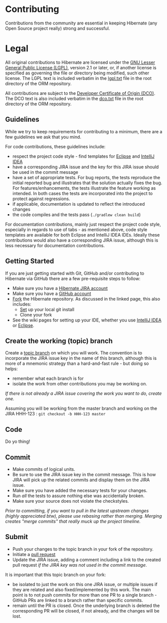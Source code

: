 # Contributing

Contributions from the community are essential in keeping Hibernate (any Open Source
project really) strong and successful.  

# Legal

All original contributions to Hibernate are licensed under the 
[GNU Lesser General Public License (LGPL)](https://www.gnu.org/licenses/old-licenses/lgpl-2.1.txt), 
version 2.1 or later, or, if another license is specified as governing the file or directory being 
modified, such other license.  The LGPL text is included verbatim in the [lgpl.txt](lgpl.txt) file 
in the root directory of the ORM repository.

All contributions are subject to the [Developer Certificate of Origin (DCO)](https://developercertificate.org/).  
The DCO text is also included verbatim in the [dco.txt](dco.txt) file in the root directory of the ORM repository.


## Guidelines

While we try to keep requirements for contributing to a minimum, there are a few guidelines 
we ask that you mind.

For code contributions, these guidelines include:
* respect the project code style - find templates for [Eclipse](https://community.jboss.org/docs/DOC-16649)
 	and [IntelliJ IDEA](https://community.jboss.org/docs/DOC-15468)
* have a corresponding JIRA issue and the key for this JIRA issue should be used in the commit message
* have a set of appropriate tests.  For bug reports, the tests reproduce the initial reported bug
	and illustrates that the solution actually fixes the bug.  For features/enhancements, the 
	tests illustrate the feature working as intended.  In both cases the tests are incorporated into
	the project to protect against regressions.
* if applicable, documentation is updated to reflect the introduced changes
* the code compiles and the tests pass (`./gradlew clean build`)

For documentation contributions, mainly just respect the project code style, especially in regards 
to use of tabs - as mentioned above, code style templates are available for both Eclipse and IntelliJ 
IDEA IDEs.  Ideally these contributions would also have a corresponding JIRA issue, although this 
is less necessary for documentation contributions.


## Getting Started

If you are just getting started with Git, GitHub and/or contributing to Hibernate via
GitHub there are a few pre-requisite steps to follow:

* Make sure you have a [Hibernate JIRA account](https://hibernate.atlassian.net)
* Make sure you have a [GitHub account](https://github.com/signup/free)
* [Fork](https://help.github.com/articles/fork-a-repo) the Hibernate repository.  As discussed in
the linked page, this also includes:
    * [Set](https://help.github.com/articles/set-up-git) up your local git install
    * Clone your fork
* See the wiki pages for setting up your IDE, whether you use 
[IntelliJ IDEA](https://community.jboss.org/wiki/ContributingToHibernateUsingIntelliJ)
or [Eclipse](https://community.jboss.org/wiki/ContributingToHibernateUsingEclipse).


## Create the working (topic) branch

Create a [topic branch](http://git-scm.com/book/en/Git-Branching-Branching-Workflows#Topic-Branches) 
on which you will work.  The convention is to incorporate the JIRA issue key in the name of this branch,
although this is more of a mnemonic strategy than a hard-and-fast rule - but doing so helps:
* remember what each branch is for 
* isolate the work from other contributions you may be working on.  

_If there is not already a JIRA issue covering the work you want to do, create one._
  
Assuming you will be working from the master branch and working
on the JIRA HHH-123 : `git checkout -b HHH-123 master`


## Code

Do yo thing!


## Commit

* Make commits of logical units.
* Be sure to use the JIRA issue key in the commit message.  This is how JIRA will pick
up the related commits and display them on the JIRA issue.
* Make sure you have added the necessary tests for your changes.
* Run _all_ the tests to assure nothing else was accidentally broken.
* Make sure your source does not violate the checkstyles.

_Prior to committing, if you want to pull in the latest upstream changes (highly
appreciated btw), please use rebasing rather than merging.  Merging creates
"merge commits" that really muck up the project timeline._

## Submit

* Push your changes to the topic branch in your fork of the repository.
* Initiate a [pull request](http://help.github.com/articles/creating-a-pull-request)
* Update the JIRA issue, adding a comment including a link to the created pull request
	_if the JIRA key was not used in the commit message_.


It is important that this topic branch on your fork:

* be isolated to just the work on this one JIRA issue, or multiple issues if they are
	related and also fixed/implemented by this work.  The main point is to not push
	commits for more than one PR to a single branch - GitHub PRs are linked to
	a branch rather than specific commits.
* remain until the PR is closed.  Once the underlying branch is deleted the corresponding
	PR will be closed, if not already, and the changes will be lost.
